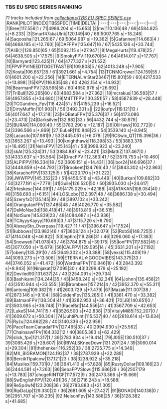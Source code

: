 ### TBS EU SPEC SERIES RANKING
*71 tracks included from [collections/TBS EU SPEC SERIES.csv](/collections/TBS%20EU%20SPEC%20SERIES.csv)*
|RANK|PILOT|INDEX|TBSSPEC|TIME|DELTA|
|:---:|:---|:---:|:---:|:---:|---:|
|1|Bree|117.556|1 / 71|4986.204 s|+15.653|
|2|mv|110.136|48 / 69|4584.825 s|+8.233|
|3|Smurf47akaUlrik|120.149|40 / 69|5007.765 s|+18.246|
|4|Saqoosha|121.265|67 / 69|5064.987 s|+19.362|
|5|Gafannen|114.663|4 / 68|4668.165 s|+12.760|
|6|DAFFPV|135.647|16 / 67|5435.126 s|+33.744|
|7|AliB㋡|129.850|65 / 65|5092.115 s|+27.947|
|8|MegaHurts|119.478|25 / 64|4638.505 s|+17.575|
|9|SmokyFPV|119.670|64 / 64|4614.017 s|+17.767|
|10|Barnyard|123.425|11 / 64|4777.327 s|+21.522|
|11|FPVFPVINEEDTOGETFASTER|109.808|5 / 62|4013.248 s|+7.905|
|12|Kosta|106.657|35 / 61|3921.661 s|+4.754|
|13|TCNMGrower|124.159|55 / 61|4601.200 s|+22.256|
|14|ETERNAL☆Star23467|115.801|59 / 60|4217.533 s|+13.898|
|15|KPV|116.835|48 / 60|4262.154 s|+14.932|
|16|BearmanFPV|128.595|58 / 60|4650.976 s|+26.692|
|17|TriBull|129.265|60 / 60|4683.584 s|+27.362|
|18|mcrakus|136.583|57 / 59|4957.855 s|+34.680|
|19|M4TTFPV|130.351|57 / 58|4587.639 s|+28.448|
|20|TCGundren_Fpv|118.424|51 / 57|4155.239 s|+16.521|
|21|DirtyMuffin|101.903|1 / 56|3492.301 s||
|22|loufpv|119.121|13 / 56|4017.647 s|+17.218|
|23|HQBatuFPV|125.376|37 / 56|4173.086 s|+23.473|
|24|Darksilver|132.882|33 / 56|4432.744 s|+30.979|
|25|BURAK|114.090|40 / 55|3783.290 s|+12.187|
|26|OliHawk|102.772|0 / 54|3396.566 s|+.869|
|27|EuLeR|110.848|22 / 54|3539.140 s|+8.945|
|28|Lacasito|107.981|9 / 53|3445.051 s|+6.078|
|29|RCSwix_QT|115.396|36 / 53|3653.267 s|+13.493|
|30|knighthawk|118.398|53 / 53|3883.378 s|+16.495|
|31|NelisFPV|125.143|41 / 53|3999.923 s|+23.240|
|32|skAt|125.324|31 / 53|3884.887 s|+23.421|
|33|MattiZ|137.467|0 / 53|4333.637 s|+35.564|
|34|DracFPV|112.363|41 / 52|3579.753 s|+10.460|
|35|ALPIFPV|116.334|18 / 52|3609.151 s|+14.431|
|36|ibor24|146.696|37 / 52|4448.859 s|+44.793|
|37|Brookeet|124.766|43 / 51|3843.302 s|+22.863|
|38|KarachoFPV|133.125|5 / 51|4220.170 s|+31.222|
|39|JWWFPV|145.352|23 / 51|4456.516 s|+43.449|
|40|Burkan|109.682|33 / 50|3277.191 s|+7.779|
|41|Guile|126.520|50 / 50|3935.030 s|+24.617|
|42|frteskesc|144.091|1 / 49|4175.029 s|+42.188|
|43|ATAKAN|108.054|40 / 48|3158.693 s|+6.151|
|44|LOSLobo|132.397|48 / 48|3886.138 s|+30.494|
|45|SzeryfxD|135.145|39 / 48|3897.102 s|+33.242|
|46|OrangutanFPV|137.485|48 / 48|4026.770 s|+35.582|
|47|DeMoNse3d|138.418|41 / 48|3913.816 s|+36.515|
|48|NotSure|145.839|23 / 48|4084.687 s|+43.936|
|49|TCAyyyKayyy|110.693|3 / 47|3115.720 s|+8.790|
|50|AlexeyStn_Overpass|119.427|11 / 47|3396.647 s|+17.524|
|51|Bubbows|133.982|46 / 47|3808.124 s|+32.079|
|52|RobSi|148.725|5 / 47|4114.048 s|+46.822|
|53|lephro|119.286|31 / 46|3296.060 s|+17.383|
|54|Snowyeti|141.078|43 / 46|3784.875 s|+39.175|
|55|IonFPV|117.582|45 / 45|3077.050 s|+15.679|
|56|CALFPV|129.095|14 / 45|3631.201 s|+27.192|
|57|obeny|135.291|0 / 45|3649.302 s|+33.388|
|58|vexsk|115.409|19 / 44|3093.273 s|+13.506|
|59|ETERNAL☆GOODVIBES|143.375|33 / 44|3746.052 s|+41.472|
|60|WerdnaFPV|110.846|10 / 43|2843.392 s|+8.943|
|61|Ninjakat|127.095|30 / 43|3299.479 s|+25.192|
|62|Deviled90|131.637|24 / 43|3254.091 s|+29.734|
|63|Bashikami|134.244|35 / 43|3458.240 s|+32.341|
|64|Johnn|135.458|21 / 43|3510.944 s|+33.555|
|65|Brombeer|157.214|4 / 42|3952.370 s|+55.311|
|66|antonig|109.382|15 / 41|2603.729 s|+7.479|
|67|Mazak|111.007|38 / 41|2873.146 s|+9.104|
|68|GoldenFpv|135.285|0 / 41|3381.470 s|+33.382|
|69|BatmanFPV|138.304|41 / 41|3282.953 s|+36.401|
|70|JB|140.651|0 / 41|3503.965 s|+38.748|
|71|RaceRat|144.556|41 / 41|3567.709 s|+42.653|
|72|LukeS|144.741|15 / 41|3526.500 s|+42.838|
|73|VitalyMi85|152.207|0 / 41|3609.672 s|+50.304|
|74|JuhtiPuhti|115.537|40 / 40|2818.614 s|+13.634|
|75|Ryżu|124.862|28 / 40|3140.336 s|+22.959|
|76|PacoTeamCanadaFPV|127.465|33 / 40|2994.930 s|+25.562|
|77|ChainsawFPV|164.332|12 / 40|3805.383 s|+62.429|
|78|slick_fpv|121.317|1 / 39|2783.934 s|+19.414|
|79|J0SE|130.510|37 / 39|3085.426 s|+28.607|
|80|RIVALSKneeDown|131.207|24 / 39|3060.014 s|+29.304|
|81|thehenker|116.252|33 / 38|2725.775 s|+14.349|
|82|MX_BIGRAMON|124.192|37 / 38|2787.929 s|+22.289|
|83|Bercik11palcow|137.121|23 / 38|3238.922 s|+35.218|
|84|Musilex|159.731|0 / 38|3641.410 s|+57.828|
|85|RustyDollar|109.166|23 / 36|2444.581 s|+7.263|
|86|SebaFPVSlow:(|115.686|29 / 36|2507.179 s|+13.783|
|87|chogeRINTGF|117.572|9 / 36|2473.366 s|+15.669|
|88|SwEnglishFPV|120.491|36 / 36|2716.243 s|+18.588|
|89|ReSp4wN|123.208|36 / 36|2783.883 s|+21.305|
|90|RipDaLip|129.330|20 / 36|2681.605 s|+27.427|
|91|BONADI|140.138|0 / 36|2951.707 s|+38.235|
|92|NelsonFpv|143.588|25 / 36|3128.382 s|+41.685|
